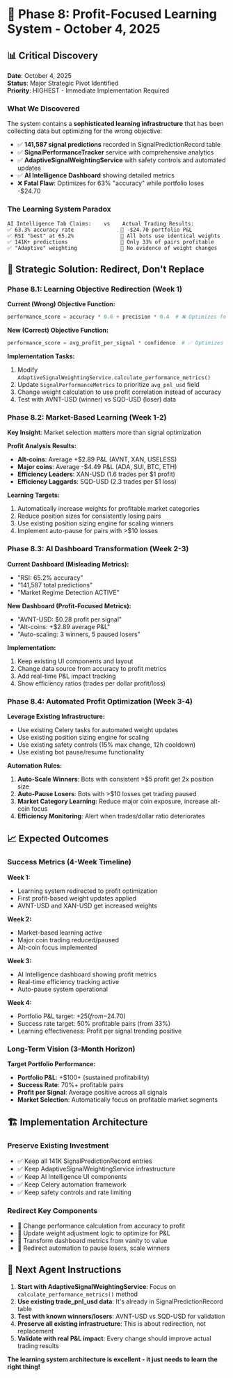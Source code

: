 # 🎯 Phase 8: Profit-Focused Learning System - October 4, 2025

## 📊 **Critical Discovery**

**Date**: October 4, 2025  
**Status**: Major Strategic Pivot Identified  
**Priority**: HIGHEST - Immediate Implementation Required

### **What We Discovered**

The system contains a **sophisticated learning infrastructure** that has been collecting data but optimizing for the wrong objective:

- ✅ **141,587 signal predictions** recorded in SignalPredictionRecord table
- ✅ **SignalPerformanceTracker** service with comprehensive analytics
- ✅ **AdaptiveSignalWeightingService** with safety controls and automated updates
- ✅ **AI Intelligence Dashboard** showing detailed metrics
- ❌ **Fatal Flaw**: Optimizes for 63% "accuracy" while portfolio loses -$24.70

### **The Learning System Paradox**

```
AI Intelligence Tab Claims:    vs    Actual Trading Results:
✅ 63.3% accuracy rate               💸 -$24.70 portfolio P&L
✅ RSI "best" at 65.2%               💸 All bots use identical weights  
✅ 141K+ predictions                 💸 Only 33% of pairs profitable
✅ "Adaptive" weighting              💸 No evidence of weight changes
```

## 🎯 **Strategic Solution: Redirect, Don't Replace**

### **Phase 8.1: Learning Objective Redirection (Week 1)**

**Current (Wrong) Objective Function:**
```python
performance_score = accuracy * 0.6 + precision * 0.4  # ❌ Optimizes for accuracy
```

**New (Correct) Objective Function:**
```python
performance_score = avg_profit_per_signal * confidence  # ✅ Optimizes for profit
```

**Implementation Tasks:**
1. Modify `AdaptiveSignalWeightingService.calculate_performance_metrics()`
2. Update `SignalPerformanceMetrics` to prioritize `avg_pnl_usd` field
3. Change weight calculation to use profit correlation instead of accuracy
4. Test with AVNT-USD (winner) vs SQD-USD (loser) data

### **Phase 8.2: Market-Based Learning (Week 1-2)**

**Key Insight**: Market selection matters more than signal optimization

**Profit Analysis Results:**
- **Alt-coins**: Average +$2.89 P&L (AVNT, XAN, USELESS)
- **Major coins**: Average -$4.49 P&L (ADA, SUI, BTC, ETH)
- **Efficiency Leaders**: XAN-USD (1.6 trades per $1 profit)
- **Efficiency Laggards**: SQD-USD (2.3 trades per $1 loss)

**Learning Targets:**
1. Automatically increase weights for profitable market categories
2. Reduce position sizes for consistently losing pairs
3. Use existing position sizing engine for scaling winners
4. Implement auto-pause for pairs with >$10 losses

### **Phase 8.3: AI Dashboard Transformation (Week 2-3)**

**Current Dashboard (Misleading Metrics):**
- "RSI: 65.2% accuracy" 
- "141,587 total predictions"
- "Market Regime Detection ACTIVE"

**New Dashboard (Profit-Focused Metrics):**
- "AVNT-USD: $0.28 profit per signal"
- "Alt-coins: +$2.89 average P&L"  
- "Auto-scaling: 3 winners, 5 paused losers"

**Implementation:**
1. Keep existing UI components and layout
2. Change data source from accuracy to profit metrics
3. Add real-time P&L impact tracking
4. Show efficiency ratios (trades per dollar profit/loss)

### **Phase 8.4: Automated Profit Optimization (Week 3-4)**

**Leverage Existing Infrastructure:**
- Use existing Celery tasks for automated weight updates
- Use existing position sizing engine for scaling
- Use existing safety controls (15% max change, 12h cooldown)
- Use existing bot pause/resume functionality

**Automation Rules:**
1. **Auto-Scale Winners**: Bots with consistent >$5 profit get 2x position size
2. **Auto-Pause Losers**: Bots with >$10 losses get trading paused
3. **Market Category Learning**: Reduce major coin exposure, increase alt-coin focus
4. **Efficiency Monitoring**: Alert when trades/dollar ratio deteriorates

## 📈 **Expected Outcomes**

### **Success Metrics (4-Week Timeline)**

**Week 1:**
- Learning system redirected to profit optimization
- First profit-based weight updates applied
- AVNT-USD and XAN-USD get increased weights

**Week 2:**
- Market-based learning active
- Major coin trading reduced/paused
- Alt-coin focus implemented  

**Week 3:**
- AI Intelligence dashboard showing profit metrics
- Real-time efficiency tracking active
- Auto-pause system operational

**Week 4:**
- Portfolio P&L target: +$25 (from -$24.70)
- Success rate target: 50% profitable pairs (from 33%)
- Learning effectiveness: Profit per signal trending positive

### **Long-Term Vision (3-Month Horizon)**

**Target Portfolio Performance:**
- **Portfolio P&L**: +$100+ (sustained profitability)
- **Success Rate**: 70%+ profitable pairs
- **Profit per Signal**: Average positive across all signals
- **Market Selection**: Automatically focus on profitable market segments

## 🏗️ **Implementation Architecture**

### **Preserve Existing Investment**
- ✅ Keep all 141K SignalPredictionRecord entries
- ✅ Keep AdaptiveSignalWeightingService infrastructure  
- ✅ Keep AI Intelligence UI components
- ✅ Keep Celery automation framework
- ✅ Keep safety controls and rate limiting

### **Redirect Key Components**
- 🔄 Change performance calculation from accuracy to profit
- 🔄 Update weight adjustment logic to optimize for P&L
- 🔄 Transform dashboard metrics from vanity to value  
- 🔄 Redirect automation to pause losers, scale winners

## 🚀 **Next Agent Instructions**

1. **Start with AdaptiveSignalWeightingService**: Focus on `calculate_performance_metrics()` method
2. **Use existing trade_pnl_usd data**: It's already in SignalPredictionRecord table
3. **Test with known winners/losers**: AVNT-USD vs SQD-USD for validation
4. **Preserve all existing infrastructure**: This is about redirection, not replacement
5. **Validate with real P&L impact**: Every change should improve actual trading results

**The learning system architecture is excellent - it just needs to learn the right thing!**